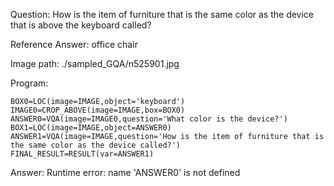 Question: How is the item of furniture that is the same color as the device that is above the keyboard called?

Reference Answer: office chair

Image path: ./sampled_GQA/n525901.jpg

Program:

```
BOX0=LOC(image=IMAGE,object='keyboard')
IMAGE0=CROP_ABOVE(image=IMAGE,box=BOX0)
ANSWER0=VQA(image=IMAGE0,question='What color is the device?')
BOX1=LOC(image=IMAGE,object=ANSWER0)
ANSWER1=VQA(image=IMAGE,question='How is the item of furniture that is the same color as the device called?')
FINAL_RESULT=RESULT(var=ANSWER1)
```
Answer: Runtime error: name 'ANSWER0' is not defined

